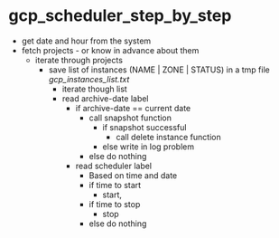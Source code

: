 # gcp_scheduler_step_by_step

- get date and hour from the system
- fetch projects - or know in advance about them
  - iterate through projects
      - save list of instances (NAME | ZONE | STATUS) in a tmp file *gcp_instances_list.txt*
        - iterate though list
        - read archive-date label
          - if archive-date == current date
            - call snapshot function
              - if snapshot successful
                - call delete instance function
              - else write in log problem
            - else do nothing
          - read scheduler label
            - Based on time and date
            - if time to start
              - start,
            - if time to stop
              - stop
            - else do nothing
